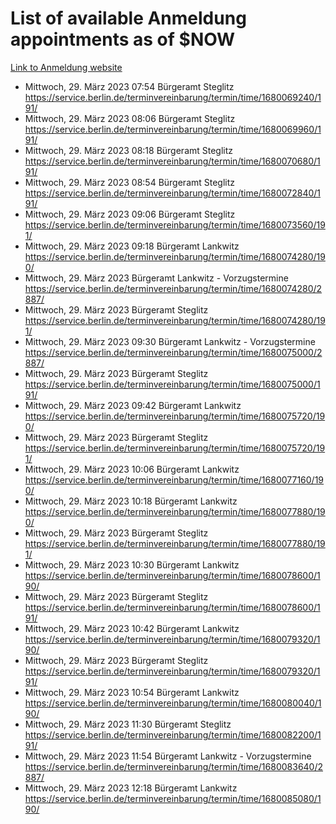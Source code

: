 # List of available Anmeldung appointments as of $NOW
[Link to Anmeldung website](https://service.berlin.de/terminvereinbarung/termin/tag.php?termin=1&anliegen[]=120686&dienstleisterlist=122210,122217,327316,122219,327312,122227,327314,122231,327346,122243,327348,122254,122252,329742,122260,329745,122262,329748,122271,327278,122273,327274,122277,327276,330436,122280,327294,122282,327290,122284,327292,122291,327270,122285,327266,122286,327264,122296,327268,150230,329760,122297,327286,122294,327284,122312,329763,122314,329775,122304,327330,122311,327334,122309,327332,317869,122281,327352,122279,329772,122283,122276,327324,122274,327326,122267,329766,122246,327318,122251,327320,122257,327322,122208,327298,122226,327300&herkunft=http%3A%2F%2Fservice.berlin.de%2Fdienstleistung%2F120686%2F)
- Mittwoch, 29. März 2023 07:54 Bürgeramt Steglitz https://service.berlin.de/terminvereinbarung/termin/time/1680069240/191/
- Mittwoch, 29. März 2023 08:06 Bürgeramt Steglitz https://service.berlin.de/terminvereinbarung/termin/time/1680069960/191/
- Mittwoch, 29. März 2023 08:18 Bürgeramt Steglitz https://service.berlin.de/terminvereinbarung/termin/time/1680070680/191/
- Mittwoch, 29. März 2023 08:54 Bürgeramt Steglitz https://service.berlin.de/terminvereinbarung/termin/time/1680072840/191/
- Mittwoch, 29. März 2023 09:06 Bürgeramt Steglitz https://service.berlin.de/terminvereinbarung/termin/time/1680073560/191/
- Mittwoch, 29. März 2023 09:18 Bürgeramt Lankwitz https://service.berlin.de/terminvereinbarung/termin/time/1680074280/190/
- Mittwoch, 29. März 2023  Bürgeramt Lankwitz - Vorzugstermine https://service.berlin.de/terminvereinbarung/termin/time/1680074280/2887/
- Mittwoch, 29. März 2023  Bürgeramt Steglitz https://service.berlin.de/terminvereinbarung/termin/time/1680074280/191/
- Mittwoch, 29. März 2023 09:30 Bürgeramt Lankwitz - Vorzugstermine https://service.berlin.de/terminvereinbarung/termin/time/1680075000/2887/
- Mittwoch, 29. März 2023  Bürgeramt Steglitz https://service.berlin.de/terminvereinbarung/termin/time/1680075000/191/
- Mittwoch, 29. März 2023 09:42 Bürgeramt Lankwitz https://service.berlin.de/terminvereinbarung/termin/time/1680075720/190/
- Mittwoch, 29. März 2023  Bürgeramt Steglitz https://service.berlin.de/terminvereinbarung/termin/time/1680075720/191/
- Mittwoch, 29. März 2023 10:06 Bürgeramt Lankwitz https://service.berlin.de/terminvereinbarung/termin/time/1680077160/190/
- Mittwoch, 29. März 2023 10:18 Bürgeramt Lankwitz https://service.berlin.de/terminvereinbarung/termin/time/1680077880/190/
- Mittwoch, 29. März 2023  Bürgeramt Steglitz https://service.berlin.de/terminvereinbarung/termin/time/1680077880/191/
- Mittwoch, 29. März 2023 10:30 Bürgeramt Lankwitz https://service.berlin.de/terminvereinbarung/termin/time/1680078600/190/
- Mittwoch, 29. März 2023  Bürgeramt Steglitz https://service.berlin.de/terminvereinbarung/termin/time/1680078600/191/
- Mittwoch, 29. März 2023 10:42 Bürgeramt Lankwitz https://service.berlin.de/terminvereinbarung/termin/time/1680079320/190/
- Mittwoch, 29. März 2023  Bürgeramt Steglitz https://service.berlin.de/terminvereinbarung/termin/time/1680079320/191/
- Mittwoch, 29. März 2023 10:54 Bürgeramt Lankwitz https://service.berlin.de/terminvereinbarung/termin/time/1680080040/190/
- Mittwoch, 29. März 2023 11:30 Bürgeramt Steglitz https://service.berlin.de/terminvereinbarung/termin/time/1680082200/191/
- Mittwoch, 29. März 2023 11:54 Bürgeramt Lankwitz - Vorzugstermine https://service.berlin.de/terminvereinbarung/termin/time/1680083640/2887/
- Mittwoch, 29. März 2023 12:18 Bürgeramt Lankwitz https://service.berlin.de/terminvereinbarung/termin/time/1680085080/190/

